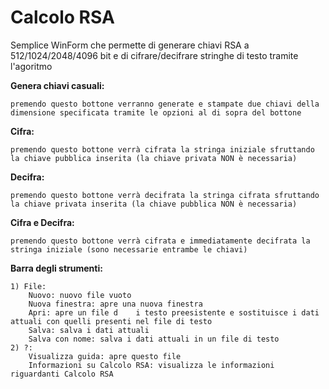 # Calcolo RSA
Semplice WinForm che permette di generare chiavi RSA a 512/1024/2048/4096 bit e di cifrare/decifrare stringhe di testo tramite l'agoritmo  

**Genera chiavi casuali:**

	premendo questo bottone verranno generate e stampate due chiavi della dimensione specificata tramite le opzioni al di sopra del bottone  

**Cifra:**  

	premendo questo bottone verrà cifrata la stringa iniziale sfruttando la chiave pubblica inserita (la chiave privata NON è necessaria)  
	
**Decifra:** 

	premendo questo bottone verrà decifrata la stringa cifrata sfruttando la chiave privata inserita (la chiave pubblica NON è necessaria)  
	
**Cifra e Decifra:** 

	premendo questo bottone verrà cifrata e immediatamente decifrata la stringa iniziale (sono necessarie entrambe le chiavi)  
	
	

**Barra degli strumenti:**

	1) File:
		Nuovo: nuovo file vuoto  
		Nuova finestra: apre una nuova finestra  
		Apri: apre un file d	i testo preesistente e sostituisce i dati attuali con quelli presenti nel file di testo  
		Salva: salva i dati attuali  
		Salva con nome: salva i dati attuali in un file di testo  
	2) ?:
		Visualizza guida: apre questo file  
		Informazioni su Calcolo RSA: visualizza le informazioni riguardanti Calcolo RSA  
